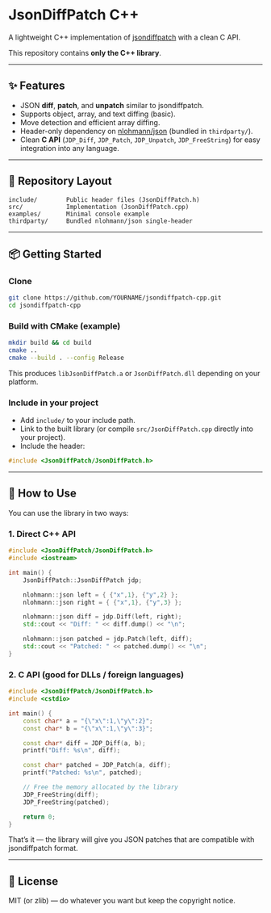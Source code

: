 # JsonDiffPatch C++

A lightweight C++ implementation of [jsondiffpatch](https://github.com/benjamine/jsondiffpatch) with a clean C API.

This repository contains **only the C++ library**.  

---

## ✨ Features

- JSON **diff**, **patch**, and **unpatch** similar to jsondiffpatch.
- Supports object, array, and text diffing (basic).
- Move detection and efficient array diffing.
- Header-only dependency on [nlohmann/json](https://github.com/nlohmann/json) (bundled in `thirdparty/`).
- Clean **C API** (`JDP_Diff`, `JDP_Patch`, `JDP_Unpatch`, `JDP_FreeString`) for easy integration into any language.

---

## 📂 Repository Layout

```
include/        Public header files (JsonDiffPatch.h)
src/            Implementation (JsonDiffPatch.cpp)
examples/       Minimal console example
thirdparty/     Bundled nlohmann/json single-header
```

---

## 📦 Getting Started

### Clone

```bash
git clone https://github.com/YOURNAME/jsondiffpatch-cpp.git
cd jsondiffpatch-cpp
```

### Build with CMake (example)

```bash
mkdir build && cd build
cmake ..
cmake --build . --config Release
```

This produces `libJsonDiffPatch.a` or `JsonDiffPatch.dll` depending on your platform.

### Include in your project

- Add `include/` to your include path.
- Link to the built library (or compile `src/JsonDiffPatch.cpp` directly into your project).
- Include the header:

```cpp
#include <JsonDiffPatch/JsonDiffPatch.h>
```

---

## 🚀 How to Use

You can use the library in two ways:

### 1. Direct C++ API

```cpp
#include <JsonDiffPatch/JsonDiffPatch.h>
#include <iostream>

int main() {
    JsonDiffPatch::JsonDiffPatch jdp;

    nlohmann::json left = { {"x",1}, {"y",2} };
    nlohmann::json right = { {"x",1}, {"y",3} };

    nlohmann::json diff = jdp.Diff(left, right);
    std::cout << "Diff: " << diff.dump() << "\n";

    nlohmann::json patched = jdp.Patch(left, diff);
    std::cout << "Patched: " << patched.dump() << "\n";
}
```

### 2. C API (good for DLLs / foreign languages)

```cpp
#include <JsonDiffPatch/JsonDiffPatch.h>
#include <cstdio>

int main() {
    const char* a = "{\"x\":1,\"y\":2}";
    const char* b = "{\"x\":1,\"y\":3}";

    const char* diff = JDP_Diff(a, b);
    printf("Diff: %s\n", diff);

    const char* patched = JDP_Patch(a, diff);
    printf("Patched: %s\n", patched);

    // Free the memory allocated by the library
    JDP_FreeString(diff);
    JDP_FreeString(patched);

    return 0;
}
```

That’s it — the library will give you JSON patches that are compatible with jsondiffpatch format.

---

## 📄 License

MIT (or zlib) — do whatever you want but keep the copyright notice.

